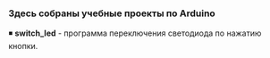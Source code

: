 ### Здесь собраны учебные проекты по Arduino

:black_medium_small_square: **switch_led** - программа переключения светодиода по нажатию кнопки.
